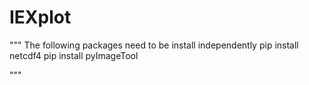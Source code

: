 # IEXplot
"""
The following packages need to be install independently
pip install netcdf4
pip install pyImageTool

"""
